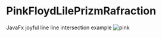 # PinkFloydLilePrizmRafraction
JavaFx joyful line line intersection example
![pink](https://user-images.githubusercontent.com/33639948/65805296-93ee0a00-e18d-11e9-94d4-71fb90bf8f85.png)
